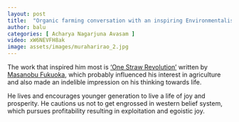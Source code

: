 ```yaml
---
layout: post
title:  "Organic farming conversation with an inspiring Environmentalist, Murahari Rao"
author: balu
categories: [ Acharya Nagarjuna Avasam ]
video: xW6NEVFH8ak
image: assets/images/muraharirao_2.jpg
---
```


The work that inspired him most is [‘One Straw Revolution’](https://en.wikipedia.org/wiki/Masanobu_Fukuoka) written by [Masanobu Fukuoka](https://en.wikipedia.org/wiki/Masanobu_Fukuoka), which probably influenced his interest in agriculture and also made an indelible impression on his thinking towards life.

He lives and encourages younger generation to live a life of joy and prosperity. He cautions us not to get engrossed in western belief system, which pursues profitability resulting in exploitation and egoistic joy.